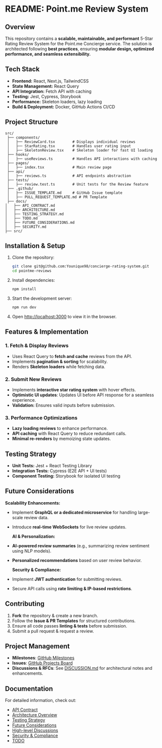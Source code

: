 # README: Point.me Review System

## **Overview**

This repository contains a **scalable, maintainable, and performant** 5-Star
Rating Review System for the Point.me Concierge service. The solution is
architected following **best practices**, ensuring **modular design, optimized
performance, and seamless extensibility.**

## **Tech Stack**

- **Frontend:** React, Next.js, TailwindCSS
- **State Management:** React Query
- **API Integration:** Fetch API with caching
- **Testing:** Jest, Cypress, Storybook
- **Performance:** Skeleton loaders, lazy loading
- **Build & Deployment:** Docker, GitHub Actions CI/CD

## **Project Structure**

```
src/
 ├── components/
 │   ├── ReviewCard.tsx        # Displays individual reviews
 │   ├── StarRating.tsx        # Handles user rating input
 │   ├── SkeletonReview.tsx    # Skeleton loader for fast UI loading
 ├── hooks/
 │   ├── useReviews.ts         # Handles API interactions with caching
 ├── pages/
 │   ├── index.tsx             # Main review page
 ├── api/
 │   ├── reviews.ts            # API endpoints abstraction
 ├── tests/
 │   ├── review.test.ts        # Unit tests for the Review feature
 ├── .github/
 │   ├── ISSUE_TEMPLATE.md     # GitHub Issue template
 │   ├── PULL_REQUEST_TEMPLATE.md # PR Template
 ├── docs/
│   ├── API_CONTRACT.md
│   ├── ARCHITECTURE.md
│   ├── TESTING_STRATEGY.md
│   ├── TODO.md
│   ├── FUTURE_CONSIDERATIONS.md
│   ├── SECURITY.md
├── src/
```

## **Installation & Setup**

1. Clone the repository:
   ```sh
   git clone git@github.com:Younique98/concierge-rating-system.git
   cd pointme-reviews
   ```
2. Install dependencies:
   ```sh
   npm install
   ```
3. Start the development server:
   ```sh
   npm run dev
   ```
4. Open [http://localhost:3000](http://localhost:3000) to view it in the
   browser.

## **Features & Implementation**

### **1. Fetch & Display Reviews**

- Uses React Query to **fetch and cache** reviews from the API.
- Implements **pagination & sorting** for scalability.
- Renders **Skeleton loaders** while fetching data.

### **2. Submit New Reviews**

- Implements **interactive star rating system** with hover effects.
- **Optimistic UI updates**: Updates UI before API response for a seamless
  experience.
- **Validation:** Ensures valid inputs before submission.

### **3. Performance Optimizations**

- **Lazy loading reviews** to enhance performance.
- **API caching** with React Query to reduce redundant calls.
- **Minimal re-renders** by memoizing state updates.

## **Testing Strategy**

- **Unit Tests:** Jest + React Testing Library
- **Integration Tests:** Cypress (E2E API + UI tests)
- **Component Testing:** Storybook for isolated UI testing

## **Future Considerations**

**Scalability Enhancements:**

- Implement **GraphQL or a dedicated microservice** for handling large-scale
  review data.
- Introduce **real-time WebSockets** for live review updates.

  **AI & Personalization:**

- **AI-powered review summaries** (e.g., summarizing review sentiment using NLP
  models).
- **Personalized recommendations** based on user review behavior.

  **Security & Compliance:**

- Implement **JWT authentication** for submitting reviews.
- Secure API calls using **rate limiting & IP-based restrictions**.

## **Contributing**

1. **Fork** the repository & create a new branch.
2. Follow the **Issue & PR Templates** for structured contributions.
3. Ensure all code passes **linting & tests** before submission.
4. Submit a pull request & request a review.

## **Project Management**

- **Milestones**:
  [GitHub Milestones](https://github.com/Younique98/concierge-rating-system/milestones?with_issues=no)
- **Issues**:
  [GitHub Projects Board](https://github.com/users/Younique98/projects/9/views/1)
- **Discussions & RFCs**: See [DISCUSSION.md](DISCUSSION.md) for architectural
  notes and enhancements.

## Documentation

For detailed information, check out:

- [API Contract](docs/API_CONTRACT.md)
- [Architecture Overview](docs/ARCHITECTURE.md)
- [Testing Strategy](docs/TESTING_STRATEGY.md)
- [Future Considerations](docs/FUTURE_CONSIDERATIONS.md)
- [High-level Discussions](docs/DISCUSSION.md)
- [Security & Compliance](docs/SECURITY.md)
- [TODO](docs/TODO.md)
